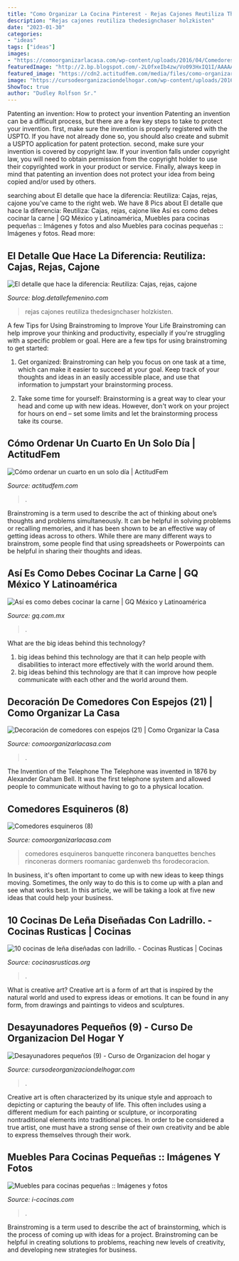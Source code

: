 ```yaml
---
title: "Como Organizar La Cocina Pinterest - Rejas Cajones Reutiliza Thedesignchaser Holzkisten"
description: "Rejas cajones reutiliza thedesignchaser holzkisten"
date: "2023-01-30"
categories:
- "ideas"
tags: ["ideas"]
images:
- "https://comoorganizarlacasa.com/wp-content/uploads/2016/04/Comedores-esquineros-8.jpg"
featuredImage: "http://2.bp.blogspot.com/-2LOfxeIb4zw/Vo093HxIQ1I/AAAAAAAAILo/d7JcKbUNpb4/s1600/ideas%2Bpara%2Breuso%2Bde%2Brejas.jpg"
featured_image: "https://cdn2.actitudfem.com/media/files/como-organizar-una-recamara.jpg"
image: "https://cursodeorganizaciondelhogar.com/wp-content/uploads/2016/06/Desayunadores-pequeños-9.jpg"
ShowToc: true
author: "Dudley Rolfson Sr."
---
```



Patenting an invention: How to protect your invention
Patenting an invention can be a difficult process, but there are a few key steps to take to protect your invention. first, make sure the invention is properly registered with the USPTO. If you have not already done so, you should also create and submit a USPTO application for patent protection. second, make sure your invention is covered by copyright law. If your invention falls under copyright law, you will need to obtain permission from the copyright holder to use their copyrighted work in your product or service. Finally, always keep in mind that patenting an invention does not protect your idea from being copied and/or used by others.

	

		
searching about El detalle que hace la diferencia: Reutiliza: Cajas, rejas, cajone you've came to the right web. We have 8 Pics about El detalle que hace la diferencia: Reutiliza: Cajas, rejas, cajone like Así es como debes cocinar la carne | GQ México y Latinoamérica, Muebles para cocinas pequeñas :: Imágenes y fotos and also Muebles para cocinas pequeñas :: Imágenes y fotos. Read more:
		
    
## El Detalle Que Hace La Diferencia: Reutiliza: Cajas, Rejas, Cajone

<img loading=lazy src="http://2.bp.blogspot.com/-2LOfxeIb4zw/Vo093HxIQ1I/AAAAAAAAILo/d7JcKbUNpb4/s1600/ideas%2Bpara%2Breuso%2Bde%2Brejas.jpg" onerror="this.onerror=null;this.src='https://tse1.mm.bing.net/th?id=OIP.U-2_D9XdiRImFie-drXUMwHaKh&amp;pid=15.1';" alt="El detalle que hace la diferencia: Reutiliza: Cajas, rejas, cajone">

_Source: blog.detallefemenino.com_

>rejas cajones reutiliza thedesignchaser holzkisten. 

	

A few Tips for Using Brainstroming to Improve Your Life
Brainstroming can help improve your thinking and productivity, especially if you're struggling with a specific problem or goal. Here are a few tips for using brainstroming to get started: 
1. Get organized: Brainstroming can help you focus on one task at a time, which can make it easier to succeed at your goal. Keep track of your thoughts and ideas in an easily accessible place, and use that information to jumpstart your brainstorming process. 

2. Take some time for yourself: Brainstorming is a great way to clear your head and come up with new ideas. However, don't work on your project for hours on end – set some limits and let the brainstorming process take its course. 


    
## Cómo Ordenar Un Cuarto En Un Solo Día | ActitudFem

<img loading=lazy src="https://cdn2.actitudfem.com/media/files/como-organizar-una-recamara.jpg" onerror="this.onerror=null;this.src='https://tse2.mm.bing.net/th?id=OIP.DMpJ_R6Myr2cV0v_DhJ-6QHaEA&amp;pid=15.1';" alt="Cómo ordenar un cuarto en un solo día | ActitudFem">

_Source: actitudfem.com_

>. 

	

Brainstroming is a term used to describe the act of thinking about one’s thoughts and problems simultaneously. It can be helpful in solving problems or recalling memories, and it has been shown to be an effective way of getting ideas across to others. While there are many different ways to brainstrom, some people find that using spreadsheets or Powerpoints can be helpful in sharing their thoughts and ideas.

    
## Así Es Como Debes Cocinar La Carne | GQ México Y Latinoamérica

<img loading=lazy src="https://media.gq.com.mx/photos/5be9e38484b96ea091940f74/16:9/w_1920,c_limit/cocinar_carne_6752.jpg" onerror="this.onerror=null;this.src='https://tse2.mm.bing.net/th?id=OIP.qVTarM4kvrXIGLCtYokAvwHaEK&amp;pid=15.1';" alt="Así es como debes cocinar la carne | GQ México y Latinoamérica">

_Source: gq.com.mx_

>. 

	

What are the big ideas behind this technology?
1. big ideas behind this technology are that it can help people with disabilities to interact more effectively with the world around them.
2. big ideas behind this technology are that it can improve how people communicate with each other and the world around them.

    
## Decoración De Comedores Con Espejos (21) | Como Organizar La Casa

<img loading=lazy src="https://comoorganizarlacasa.com/wp-content/uploads/2017/02/Decoración-de-comedores-con-espejos-21.jpg" onerror="this.onerror=null;this.src='https://tse3.mm.bing.net/th?id=OIP.zjwRrC_ppubpJeo1SPDCgAHaJ4&amp;pid=15.1';" alt="Decoración de comedores con espejos (21) | Como Organizar la Casa">

_Source: comoorganizarlacasa.com_

>. 

	

The Invention of the Telephone
The Telephone was invented in 1876 by Alexander Graham Bell. It was the first telephone system and allowed people to communicate without having to go to a physical location.

    
## Comedores Esquineros (8)

<img loading=lazy src="https://comoorganizarlacasa.com/wp-content/uploads/2016/04/Comedores-esquineros-8.jpg" onerror="this.onerror=null;this.src='https://tse1.mm.bing.net/th?id=OIP.qGMHdD66vt51EBsbhXPZFQHaFj&amp;pid=15.1';" alt="Comedores esquineros (8)">

_Source: comoorganizarlacasa.com_

>comedores esquineros banquette rinconera banquettes benches rinconeras dormers roomaniac gardenweb ths forodecoracion. 

	

In business, it's often important to come up with new ideas to keep things moving. Sometimes, the only way to do this is to come up with a plan and see what works best. In this article, we will be taking a look at five new ideas that could help your business.

    
## 10 Cocinas De Leña Diseñadas Con Ladrillo. - Cocinas Rusticas | Cocinas

<img loading=lazy src="https://cocinasrusticas.org/wp-content/uploads/2020/09/cocinas-de-lena-disenadas-con-ladrillo-04.jpg" onerror="this.onerror=null;this.src='https://tse1.mm.bing.net/th?id=OIP.ltmqogxPWDnyAb14CMuXlwDYEg&amp;pid=15.1';" alt="10 cocinas de leña diseñadas con ladrillo. - Cocinas Rusticas | Cocinas">

_Source: cocinasrusticas.org_

>. 

	

What is creative art?
Creative art is a form of art that is inspired by the natural world and used to express ideas or emotions. It can be found in any form, from drawings and paintings to videos and sculptures.

    
## Desayunadores Pequeños (9) - Curso De Organizacion Del Hogar Y

<img loading=lazy src="https://cursodeorganizaciondelhogar.com/wp-content/uploads/2016/06/Desayunadores-pequeños-9.jpg" onerror="this.onerror=null;this.src='https://tse2.mm.bing.net/th?id=OIP.vaC2121iLHzuo4XVhzSaywHaJ4&amp;pid=15.1';" alt="Desayunadores pequeños (9) - Curso de Organizacion del hogar y">

_Source: cursodeorganizaciondelhogar.com_

>. 

	

Creative art is often characterized by its unique style and approach to depicting or capturing the beauty of life. This often includes using a different medium for each painting or sculpture, or incorporating nontraditional elements into traditional pieces. In order to be considered a true artist, one must have a strong sense of their own creativity and be able to express themselves through their work.

    
## Muebles Para Cocinas Pequeñas :: Imágenes Y Fotos

<img loading=lazy src="http://www.i-cocinas.com/Imagenes/muebles-para-cocinas-pequenas.jpg" onerror="this.onerror=null;this.src='https://tse4.mm.bing.net/th?id=OIP.hQQZ5uJTk0byoHxMpz7U5QHaFj&amp;pid=15.1';" alt="Muebles para cocinas pequeñas :: Imágenes y fotos">

_Source: i-cocinas.com_

>. 

	

Brainstroming is a term used to describe the act of brainstorming, which is the process of coming up with ideas for a project. Brainstroming can be helpful in creating solutions to problems, reaching new levels of creativity, and developing new strategies for business.

